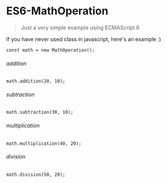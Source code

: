 # ES6-MathOperation

> Just a very simple example using ECMAScript 6

If you have never used class in javascript, here's an example :)

```
const math = new MathOperation();
```

###### addition
```
math.addition(20, 10);
```

###### subtraction
```
math.subtraction(30, 10);
```

###### multiplication
```
math.multiplication(40, 20);
```

###### division
```
math.division(50, 20);
```
